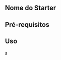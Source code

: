 <!-- 
******************************************

- ESTE É APENAS UM EXEMPLO DE COMO PREENCHER A DOCUMENTAÇÃO DO SEU CONTEUDO. 

- PREENCHA O TEMPLATE COM AS INFORMAÇÕES DO SEU CONTEUDO PARA QUE OUTROS USUÁRIO CONSIGAM UTILIZÁ-LO. ESSA DOCUMENTAÇÃO SERÁ EXPOSTA NA PÁGINA DO CONTEUDO NO PORTAL DA STACKSPOT. 

******************************************
-->
## Nome do Starter

<!-- 
[Isto é uma orientação, apague essa o conteúdo e escreva suas informações fora desta marcação <!-- ]

Escreva uma descrição clara e breve do conteúdo do Starter.
-->

## Pré-requisitos

<!-- 
[Isto é uma orientação, apague essa o conteúdo e escreva suas informações fora desta marcação <!-- ]

- Descreva em uma lista todos os itens e ações necessárias antes de criar aplicações / infraestruturas com este Starter.
-->

## Uso

<!-- 
[Isto é uma orientação, apague essa o conteúdo e escreva suas informações fora desta marcação <!-- ]

Descreva as etapas para o usuário utilizar Starter:

- Quais as entradas
- Quais os métodos usar
- Quais os recursos
- E se necessário, adicione as dependências do seu Starter.
-->a